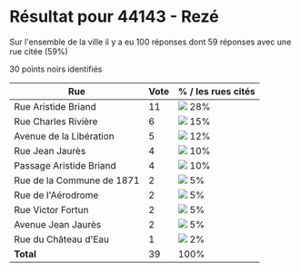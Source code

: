 # Résultat pour 44143 - Rezé

Sur l'ensemble de la ville il y a eu 100 réponses dont 59 réponses avec une rue citée (59%)

30 points noirs identifiés

| Rue | Vote | % / les rues cités|
|-----|------|-------------------|
| Rue Aristide Briand | 11 | <img src="../../img/bar_28.gif" />&nbsp;28%|
| Rue Charles Rivière | 6 | <img src="../../img/bar_15.gif" />&nbsp;15%|
| Avenue de la Libération | 5 | <img src="../../img/bar_12.gif" />&nbsp;12%|
| Rue Jean Jaurès | 4 | <img src="../../img/bar_10.gif" />&nbsp;10%|
| Passage Aristide Briand | 4 | <img src="../../img/bar_10.gif" />&nbsp;10%|
| Rue de la Commune de 1871 | 2 | <img src="../../img/bar_5.gif" />&nbsp;5%|
| Rue de l'Aérodrome | 2 | <img src="../../img/bar_5.gif" />&nbsp;5%|
| Rue Victor Fortun | 2 | <img src="../../img/bar_5.gif" />&nbsp;5%|
| Avenue Jean Jaurès | 2 | <img src="../../img/bar_5.gif" />&nbsp;5%|
| Rue du Château d'Eau | 1 | <img src="../../img/bar_2.gif" />&nbsp;2%|
| **Total** | 39 | 100%|
